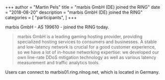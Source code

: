 +++
author = "Martin Pels"
title = "marbis GmbH (DE) joined the RING"
date = "2018-08-20"
description = "marbis GmbH (DE) joined the RING"
categories = [
    "participants",
]
+++

marbis GmbH - AS 199610 - joined the RING today.

> marbis GmbH is a leading gaming hosting provider, providing specialized hosting services to consumers and businesses. A stable and low-latency network is crucial for a good customer experience, so we have a lot of in-house networking expertise: we developed our own line-rate DDoS mitigation technology as well as various latency measurement and traffic analytics tools.

Users can connect to marbis01.ring.nlnog.net, which is located in Germany.

